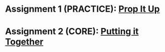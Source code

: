 <h1>Assignment 1 (PRACTICE): <a href ="https://login.codingdojo.africa/m/674/15378/112151">Prop It Up</a></h1>
<h1>Assignment 2 (CORE): <a href ="https://login.codingdojo.africa/m/674/15378/112156">Putting it Together</a></h1>